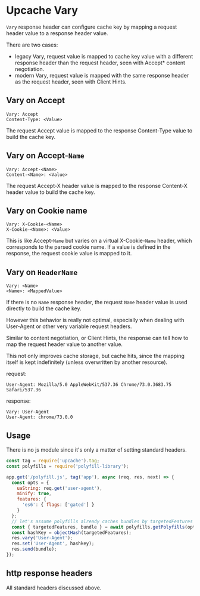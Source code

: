 Upcache Vary
============

`Vary` response header can configure cache key by mapping a request header value
to a response header value.

There are two cases:

- legacy Vary, request value is mapped to cache key value with a different
response header than the request header, seen with Accept* content negotiation.
- modern Vary, request value is mapped with the same response header as the
request header, seen with Client Hints.

Vary on Accept
--------------

```text
Vary: Accept
Content-Type: <Value>
```

The request Accept value is mapped to the response Content-Type value to build
the cache key.

Vary on Accept-`Name`
---------------------

```text
Vary: Accept-<Name>
Content-<Name>: <Value>
```

The request Accept-X header value is mapped to the response Content-X header
value to build the cache key.


Vary on Cookie name
-------------------

```test
Vary: X-Cookie-<Name>
X-Cookie-<Name>: <Value>
```

This is like Accept-`Name` but varies on a virtual X-Cookie-`Name` header,
which corresponds to the parsed cookie name.
If a value is defined in the response, the request cookie value is mapped to it.


Vary on `HeaderName`
--------------------

```text
Vary: <Name>
<Name>: <MappedValue>
```

If there is no `Name` response header, the request `Name` header value is used
directly to build the cache key.

However this behavior is really not optimal, especially when dealing with
User-Agent or other very variable request headers.

Similar to content negotiation, or Client Hints, the response can tell
how to map the request header value to another value.

This not only improves cache storage, but cache hits, since the mapping
itself is kept indefinitely (unless overwritten by another resource).

request:

```text
User-Agent: Mozilla/5.0 AppleWebKit/537.36 Chrome/73.0.3683.75 Safari/537.36
```

response:

```text
Vary: User-Agent
User-Agent: chrome/73.0.0
```

Usage
-----

There is no js module since it's only a matter of setting standard headers.

```js
const tag = require('upcache').tag;
const polyfills = require('polyfill-library');

app.get('/polyfill.js', tag('app'), async (req, res, next) => {
  const opts = {
    uaString: req.get('user-agent'),
    minify: true,
    features: {
      'es6': { flags: ['gated'] }
    }
  };
  // let's assume polyfills already caches bundles by targetedFeatures
  const { targetedFeatures, bundle } = await polyfills.getPolyfills(opts);
  const hashKey = objectHash(targetedFeatures);
  res.vary('User-Agent');
  res.set('User-Agent', hashkey);
  res.send(bundle);
});
```

http response headers
---------------------

All standard headers discussed above.
